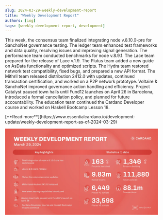 ```yaml
---
slug: 2024-03-29-weekly-development-report
title: "Weekly Development Report"
authors: [iog]
tags: [weekly development report, development]
---
```


This week, the consensus team finalized integrating node v.8.10.0-pre for SanchoNet governance testing. The ledger team enhanced test frameworks and data quality, resolving issues and improving signal generation. The performance team conducted benchmarks for node v.8.9.1. The Lace team prepared for the release of Lace v.1.9. The Plutus team added a new guide on AsData functionality and optimized scripts. The Hydra team restored network test compatibility, fixed bugs, and prepared a new API format. The Mithril team released distribution 2412.0 with updates, continued transaction certification, and worked on a P2P network prototype. Voltaire & SanchoNet improved governance action handling and efficiency. Project Catalyst paused town halls until Fund12 launches on April 26 in Barcelona, introduced a formal cancellation policy, and planned for future accountability. The education team continued the Cardano Developer course and worked on Haskell Bootcamp Lesson 18.

<div style={{ textAlign: 'right' }}>
 [**Read more**](https://www.essentialcardano.io/development-update/weekly-development-report-as-of-2024-03-29) 
</div>

 ![weekly development report](./banner.webp)

